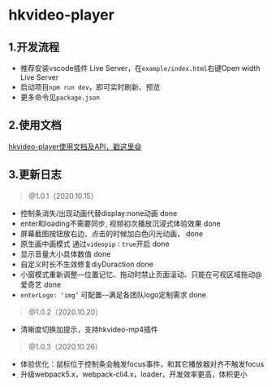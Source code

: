 # hkvideo-player
## 1.开发流程
- 推荐安装vscode插件 Live Server，在`example/index.html`右键Open width Live Server
- 启动项目`npm run dev`，即可实时刷新、预览
- 更多命令见`package.json`

## 2.使用文档
[hkvideo-player使用文档及API，戳这里😄](https://juejin.im/post/6883423886927462413)

## 3.更新日志
> @1.0.1（2020.10.15）
- 控制条消失/出现动画代替display:none动画 done
- enter和loading不需要同步, 视频初次播放沉浸式体验效果 done
- 屏幕截图按钮放右边、点击的时候加白色闪光动画， done
- 原生画中画模式  通过`videopip：true`开启 done
- 显示音量大小具体数值 done
- 自定义时长不生效修复diyDuraction  done
- 小窗模式重新调整—位置记忆、拖动时禁止页面滚动、只能在可视区域拖动@爱奇艺  done
- `enterLogo: ‘img’` 可配置--满足各团队logo定制需求 done
> @1.0.2（2020.10.20）
- 清晰度切换加提示，支持hkvideo-mp4插件
> @1.0.3（2020.10.26）
- 体验优化：鼠标位于控制条会触发focus事件，和其它播放器对齐不触发focus
- 升级webpack5.x，webpack-cli4.x，loader，开发效率更高，体积更小